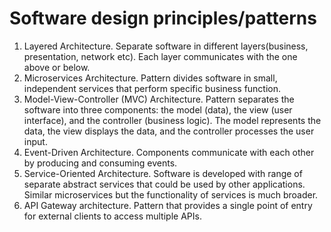 # Software design principles/patterns

1. Layered Architecture. Separate software in different layers(business, presentation, network etc). Each
   layer communicates with the one above or below.
2. Microservices Architecture. Pattern divides software in small, independent services that perform
   specific business function.
3. Model-View-Controller (MVC) Architecture. Pattern separates the software into three components:
   the model (data), the view (user interface), and the controller (business logic). The model represents
   the data, the view displays the data, and the controller processes the user input.
4. Event-Driven Architecture. Components communicate with each other by producing and consuming events.
5. Service-Oriented Architecture. Software is developed with range of separate abstract services that could
   be used by other applications. Similar microservices but the functionality of services is much
   broader.
6. API Gateway architecture. Pattern that provides a single point of entry for external clients to
   access multiple APIs.

